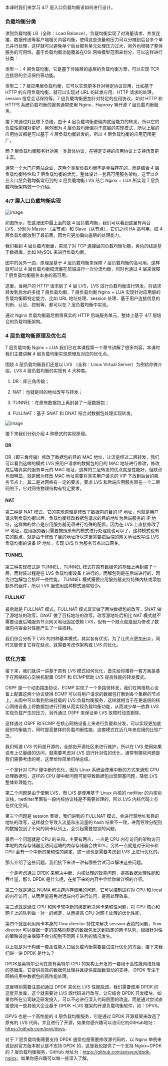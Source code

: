 本课时我们来学习 4/7 层入口负载均衡该如何进行设计。

### 负载均衡分类

讲到负载均衡 LB（全称：Load Balance），负载均衡实现了对海量请求、并发连接、数据传送等客户端相关内容均衡，使得这些流量和压力可以分摊到后台多个单元并行处理，这样就可以避免单个后台服务单元处理压力过大，另外也增强了整体服务的可用性。基于负载均衡功能覆盖在OSI 网络模型范围来划分，可以这样进行分类：

类型一：4 层负载均衡，它是基于传输层的底层的负载均衡方案，可以实现 TCP 连接层的会话保持等功能。

类型二：7 层应用层负载均衡，它可以实现更多针对特定协议应用，比如基于 HTTP 的应用负载均衡，就可以实现对 URL 的转发应用、HTTP 请求的处理，session 信息会话保持等。7 层负载均衡更加针对特定的应用协议，如对 HTTP 和 HTTPS 系统负载均衡的服务通常使用 Nginx、Haproxy 等开源 7 层负载均衡服务。

接下来通过对比做下总结，由于 4 层负载均衡更偏向底层能力的转发，所以它的负载性能相对更好，另外因为 4 层负载均衡偏向于底层的实现模式，所以上层的应用协议都是可以基于 4 层负载均衡转发的，所以 4 层负载均衡的应用范围更广。

而 7 层负载均衡服务针对某一类具体协议，在特定支持的应用协议上支持场景更丰富。

通常一个大门户网站企业，这两个类型负载均衡不是单独存在的，而是结合 4 层负载均衡特性和 7 层负载均衡的优势，整体设计一套高可用服务架构，这里以企业入口层负载均衡常用到的 4 层负载均衡 LVS 结合 Nginx + LUA 所实现 7 层负载均衡架构做一个介绍。

### 4/7 层入口负载均衡实现

![image](https://s0.lgstatic.com/i/image/M00/20/77/Ciqc1F7og5SAHDTIAAFdGy6d7gs623.png)

如图所示，在这张图中最上面的是 4 层负载均衡，我们可以看到这里有两台 LVS，分别为 Master （主节点）和 Slave（从节点），它们之间 HA 高可用，把 4 层负载均衡放到了最前面，因为它更加偏向底层的处理能力。

我们看到 4 层负载均衡里，实现了对 TCP 连接层的负载均衡功能，黄色的线是基于数据库，比如 MySQL 来进行负载均衡。

图中的另外一边，原理是基于 4 层负载均衡来保障 7 层负载均衡的高可用，这样就可以让 4 层负载均衡把流量在前端进行一次分流均衡，同时也通过 4 层来保障 7 层负载均衡服务本身的高可用。

这里，当用户的 HTTP 请求到了 4 层 LVS，LVS 进行负载均衡进行转发，将请求转发到后台的多组 7 层负载均衡，7 层负载均衡 Nginx + LUA 实现针对应用层的负载均衡即特定能力，比如 URL 地址处理、session 处理、基于用户连接信息的判断、认证、控制等，都可以在 7 层负载均衡中实现。

通过 Nginx 负载均衡最后倒带真实的 HTTP 后端服务单元，整体上基于 4/7 层结合的负载均衡架构。

### 4 层负载均衡原理及优化点

7 层负载均衡 Nginx + LUA 我们已在本课程第一个章节讲解了很多内容，本课时我们主要讲解 4 层负载均衡实现原理及对应的优化点。

围绕 4 层负载均衡我们还是以 LVS （全称：Linux Virtual Server）为例给你做介绍，LVS 4 层负载均衡的实现有 4 大种类。

1. DR：即三角传输；

2. NAT：也就是目的地址改写与转发；

3. TUNNEL：在原有数据包上再封装了一层数据包；

4. FULLNAT：基于 SNAT 和 DNAT 结合对数据包处理实现转发。

![image](https://s0.lgstatic.com/i/image/M00/20/83/CgqCHl7og6GAN6_JAAEQoa2o41c358.png)

接下来我们分别介绍 4 种模式的实现原理。

#### DR

DR（即三角传输）修改了数据包的目的 MAC 地址，让流量经过二层转发，我们可以看到这样的模式 LVS 把用户请求的数据包的目的 MAC 地址进行修改，修改成后端真实的服务单元的 MAC 地址，这样的二层转发的优点就是性能好，但缺点也很明显，就是因为修改 MAC 地址需要将真实用户请求的 VIP 下放到后台的服务节点上，其二是对网络有一定的要求，要求 LVS 和后端应用服务器在一个二层网络下，它对网络物理结构有特定要求。

#### NAT

第二种是 NAT 模式，它的实现原理是修改了数据包的目的 IP 地址，也就是用户请求到负载均衡以后，负载均衡修改数据包请求的目的地址为后端服务的 IP 地址，这样做的优点是应用服务器无须进行特殊的配置，因为在 LVS 上直接修改了 IP 地址，应用服务器只需要按照原有的模式进行处理就也可以了，这种模式也有它的缺点，就是由于修改了目的地址所以这里需要把后端的网关地址改写成 LVS 负载均衡的设备 IP 地址，实现 LVS 作为服务节点出口网关。

#### TUNNEL

第三种实现模式是 TUNNEL，TUNNEL 模式在原有数据包的基础上再封装了一层，而封装过程是在 LVS 负载均衡设备上进行的，而解包则是在后端进行的，因为封包解包会损坏一些性能， TUNNEL 模式需要应用服务器支持特殊内核或添加额外的组件，所以 LVS 里使用这种模式通常较少。

#### FULLNAT

最后就是 FULLNAT 模式，FULLNAT 模式其实做了两块数据包的改写，SNAT 做了源地址的改写，DNAT 做了目标地址的改写，改写源地址后相比 NAT 模式就不需要设置后端服务节点网关地址固定依赖 LVS，但有一个缺点就是因为修改了数据包内容会对性能产生了一些损耗。

我们综合分析下 LVS 的四种基本模式，其实各有优劣，为了让优点更加出众，同时又能修复它存在缺点，就需要考虑作架构或 LVS 的优化。

### 优化方案

接下来，我们就讲一讲基于原有 LVS 模式如何优化，首先给你推荐一套方案是基于在网络核心交换机配置 OSPF 和 ECMP帮助 LVS 提高性能的转发模式。

OSPF 是一个动态路由协议，ECMP 实现了一个多路径转发，我们在网络核心设备上配置这两个协议使得 ECMP 可以将用户请求的数据包打散到各个集群的节点上，从图中可以看到后端挂载的 LVS 负载均衡服务，这样就相当于在更底层的核心网络设备上将数据包进行打散从而实现负载均衡功能，从而减少单一依靠 LVS 实现负载产生的压力，另外通过 OSPF 来保证单 LVS 故障时动态剔除。

这样通过 OSPF 和 ECMP 在核心网络设备上来进行负载和分发，可以实现更加底层的均衡能力，同时提高整体的负载均衡性能，这套模式在近几年来应用的比较广泛。

我们知道 LVS 代码是开源的，全部由开源社区来进行维护，所以在 LVS 使用如果说有上亿量级的访问，就需要考虑对 LVS 进行针对性的优化，通常有哪些问题是我们需要考虑的呢，这里给你简单归纳总结。

一个是针对 CPU 硬中断的优化，因为 Linux 系统会使用中断的方式来通知 CPU 处理数据包，这样的 CPU 硬中断问题可能导致数据包出现阻塞问题，降低 LVS 整体处理能力。

第二个问题是由于使用 LVS，而 LVS 是使用基于 Linux 内核的 netfilter 的内核协议栈，netfilter里面有一段内核协议栈是不需要处理的，所以 LVS 内核代码上存在优化空间。

第三个问题是 session 表锁，我们讲到的 FULLNAT 模式，会进行源地址和目的地址的改写，这样就会导致入流量和出流量的 hash 结果不一致，进而导致分配到的数据包到了不同的网卡队列上，会引起需要加锁的问题，

最后一个问题就是 CPU 的亲和，主要有两点，一点是 CPU 内存访问的架构访问本地的内存存储器比访问远端的内存存储器会快10%，另外一点就是对于网卡和 CPU 会有一个中断的亲和性的绑定，这一点也是需要考虑到 LVS 上进行优化的。

那么介绍了这些问题，我们接下来讲一讲有哪些尝试可以解决这些问题。

一个是考虑通过 DPDK 来解决中断、内核处理的效率问题，提高数据处理性能和吞吐量，那么 DPDK 是什么呢，在接下来的内容中会给你做详细的介绍。

第二个就是通过 NUMA 解决跨内存调用的问题，它可以控制进程对 CPU 和 local 的内存访问，从而尽量避免对远端内存进行访问，提高处理效率。

第三点就是通过 CPU 和网卡软中断的绑定解决网卡亲和性问题，将 CPU 核心和网卡上的队列做一对一的绑定，从而提高 CPU 对网卡处理的优化性能，

第四个就是利用网卡本身的 flow director 特性来解决 session 表锁的问题，flow director 可以根据一定的策略将制定的数据包发送到指定的网卡队列，根据针对性的策略设定来保障不会分配到不同网卡队列的情况发生。

以上就是对于构建一套高性能入口层负载均衡需要尝试进行优化的方面，接下来我们讲一讲 DPDK 是什么？

DPDK是英特尔公司在原有英特尔 CPU 的架构上开发的一套用于高性能网络处理的基础库，它提供高效的数据包处理并且提供库函数驱动的支持， DPDK 专注于网络应用中数据包的高性能处理。

这里特别需要注意如通过 DPDK 来优化 LVS 性能瓶颈，我们需要使用 DPDK 的这套开发库，这个就需要对 LVS 源代码进行改写，让它结合 DPDK 开发模块，如果你所在公司缺乏研发投入，可以不必进行深入代码层面的改造，而是通过尝试直接使用一些其他大企业基于 DPDK +LVS 框架的开源负载均衡软件，如：DPVS。

DPVS 也是一个高性能的 4 层负载均衡服务，它是通过 DPDK 开源框架来改造了原有的 LVS 代码，并且进行了开源，如果你感兴趣可以访问它的GitHub地址：<https://github.com/iqiyi/dpvs>，

对于 7 层负载均衡需要支持 DPDK 通常也是需要修改源代码的，以 Nginx 举例来说目前官方版本默认是不支持 DPDK 的，这里我也提供了一个支持 Nginx+DPDK 的 7 层负载均衡服务，GitHub 地址为：<https://github.com/ansyun/dpdk-nginx>，如果你感兴趣可以做一些深入了解。
